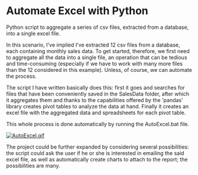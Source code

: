 # Automate Excel with Python
Python script to aggregate a series of csv files, extracted from a database, into a single excel file.

In this scenario, I've implied I've extracted 12 csv files from a database, each containing monthly sales data. 
To get started, therefore, we first need to aggregate all the data into a single file, an operation that can be tedious and time-consuming (especially if we have to work with many more files than the 12 considered in this example). Unless, of course, we can automate the process.

The script I have written basically does this: first it goes and searches for files that have been conveniently saved in the SalesData folder, after which it aggregates them and thanks to the capabilities offered by the 'pandas' library creates pivot tables to analyze the data at hand. Finally it creates an excel file with the aggregated data and spreadsheets for each pivot table.

This whole process is done automatically by running the AutoExcel.bat file.

[![AutoExcel.gif](https://s8.gifyu.com/images/AutoExcel.gif)](https://gifyu.com/image/SH6vo)

The project could be further expanded by considering several possibilities: the script could ask the user if he or she is interested in emailing the said excel file, as well as automatically create charts to attach to the report; the possibilities are many.
